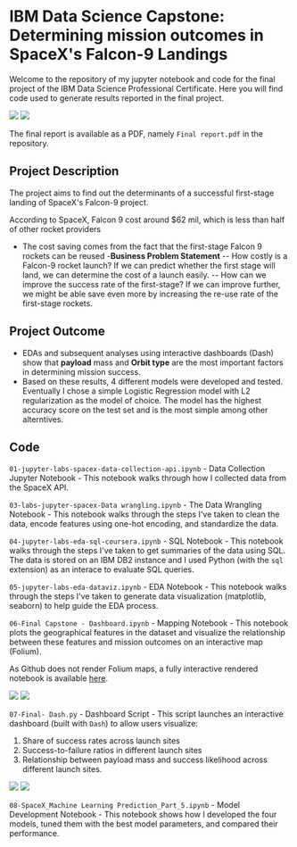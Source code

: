 # IBM Data Science Capstone: Determining mission outcomes in SpaceX's Falcon-9 Landings

Welcome to the repository of my jupyter notebook and code for the final project of the IBM Data Science Professional Certificate. Here you will find code used to generate results reported in the final project.

![](https://kylechanhy.netlify.app/media/Untitled2.jpg)
![](https://kylechanhy.netlify.app/media/Untitled4.jpg)

The final report is available as a PDF, namely `Final report.pdf` in the repository.

## Project Description

The project aims to find out the determinants of a successful first-stage landing of SpaceX's Falcon-9 project. 

According to SpaceX, Falcon 9 cost around $62 mil, which is less than half of other rocket providers

- The cost saving comes from the fact that the first-stage Falcon 9 rockets can be
reused
-**Business Problem Statement**
-- How costly is a Falcon-9 rocket launch? If we can predict whether the first stage will land, we
can determine the cost of a launch easily.
-- How can we improve the success rate of the first-stage? If we can improve further, we might be able save even more by increasing the re-use rate of the first-stage rockets.

## Project Outcome

- EDAs and subsequent analyses using interactive dashboards (Dash) show that **payload** mass and **Orbit type** are the most important factors in determining mission success.
- Based on these results, 4 different models were developed and tested. Eventually I chose a simple Logistic Regression model with L2 regularization as the model of choice. The model has the highest accuracy score on the test set and is the most simple among other alterntives. 

## Code

`01-jupyter-labs-spacex-data-collection-api.ipynb` - Data Collection Jupyter Notebook - This notebook walks through how I collected data from the SpaceX API.

`03-labs-jupyter-spacex-Data wrangling.ipynb` - The Data Wrangling Notebook - This notebook walks through the steps I've taken to clean the data, encode features using one-hot encoding, and standardize the data.

`04-jupyter-labs-eda-sql-coursera.ipynb` - SQL Notebook - This notebook walks through the steps I've taken to get summaries of the data using SQL. The data is stored on an IBM DB2 instance and I used Python (with the `sql` extension) as an interace to evaluate SQL queries.

`05-jupyter-labs-eda-dataviz.ipynb` - EDA Notebook - This notebook walks through the steps I've taken to generate data visualization (matplotlib, seaborn) to help guide the EDA process.

`06-Final Capstone - Dashboard.ipynb` - Mapping Notebook - This notebook plots the geographical features in the dataset and visualize the relationship between these features and mission outcomes on an interactive map (Folium).

As Github does not render Folium maps, a fully interactive rendered notebook is available [here](https://dataplatform.cloud.ibm.com/analytics/notebooks/v2/1b101bbb-59ab-4e75-bc79-a969facda46d/view?access_token=69b0ea8214f5334ee0c67469782c4decdfbbe57d5aa791eeecc9616a78cdeb35).

![](https://kylechanhy.netlify.app/media/Untitled3.jpg)
![](https://kylechanhy.netlify.app/media/Untitled4.jpg)

`07-Final- Dash.py` - Dashboard Script - This script launches an interactive dashboard (built with `Dash`) to allow users visualize:

1. Share of success rates across launch sites
2. Success-to-failure ratios in different launch sites
3. Relationship between payload mass and success likelihood across different launch sites.

![](https://kylechanhy.netlify.app/media/Untitled1.jpg)
![](https://kylechanhy.netlify.app/media/Untitled2.jpg)

`08-SpaceX_Machine Learning Prediction_Part_5.ipynb` - Model Development Notebook - This notebook shows how I developed the four models, tuned them with the best model parameters, and compared their performance.

